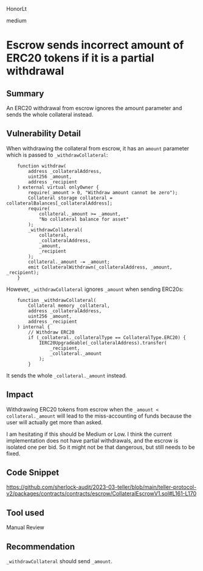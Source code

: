 HonorLt

medium

# Escrow sends incorrect amount of ERC20 tokens if it is a partial withdrawal

## Summary

An ERC20 withdrawal from escrow ignores the amount parameter and sends the whole collateral instead.

## Vulnerability Detail

When withdrawing the collateral from escrow, it has an `amount` parameter which is passed to `_withdrawCollateral`:

```solidity
    function withdraw(
        address _collateralAddress,
        uint256 _amount,
        address _recipient
    ) external virtual onlyOwner {
        require(_amount > 0, "Withdraw amount cannot be zero");
        Collateral storage collateral = collateralBalances[_collateralAddress];
        require(
            collateral._amount >= _amount,
            "No collateral balance for asset"
        );
        _withdrawCollateral(
            collateral,
            _collateralAddress,
            _amount,
            _recipient
        );
        collateral._amount -= _amount;
        emit CollateralWithdrawn(_collateralAddress, _amount, _recipient);
    }
```

However, `_withdrawCollateral` ignores `_amount` when sending ERC20s:
```solidity
    function _withdrawCollateral(
        Collateral memory _collateral,
        address _collateralAddress,
        uint256 _amount,
        address _recipient
    ) internal {
        // Withdraw ERC20
        if (_collateral._collateralType == CollateralType.ERC20) {
            IERC20Upgradeable(_collateralAddress).transfer(
                _recipient,
                _collateral._amount
            );
        }
```
It sends the whole `_collateral._amount` instead.

## Impact

Withdrawing ERC20 tokens from escrow when the `_amount < collateral._amount` will lead to the miss-accounting of funds because the user will actually get more than asked.

I am hesitating if this should be Medium or Low. I think the current implementation does not have partial withdrawals, and the escrow is isolated one per bid. So it might not be that dangerous, but still needs to be fixed.

## Code Snippet

https://github.com/sherlock-audit/2023-03-teller/blob/main/teller-protocol-v2/packages/contracts/contracts/escrow/CollateralEscrowV1.sol#L161-L170

## Tool used

Manual Review

## Recommendation
`_withdrawCollateral` should send `_amount`.
